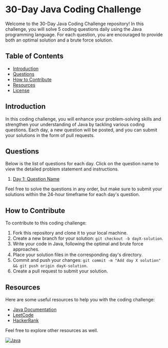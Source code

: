 # 30-Day Java Coding Challenge

Welcome to the 30-Day Java Coding Challenge repository! In this challenge, you will solve 5 coding questions daily using the Java programming language. For each question, you are encouraged to provide both an optimal solution and a brute force solution.

## Table of Contents
- [Introduction](#introduction)
- [Questions](#questions)
- [How to Contribute](#how-to-contribute)
- [Resources](#resources)
- [License](#license)

## Introduction
In this coding challenge, you will enhance your problem-solving skills and strengthen your understanding of Java by tackling various coding questions. Each day, a new question will be posted, and you can submit your solutions in the form of pull requests.

## Questions
Below is the list of questions for each day. Click on the question name to view the detailed problem statement and instructions.

1. [Day 1: Question Name](questions/day1-question-name.md)
<!-- 2. [Day 2: Question Name](questions/day2-question-name.md)
3. [Day 3: Question Name](questions/day3-question-name.md)
4. [Day 4: Question Name](questions/day4-question-name.md)
5. [Day 5: Question Name](questions/day5-question-name.md)
... and so on. -->

Feel free to solve the questions in any order, but make sure to submit your solutions within the 24-hour timeframe for each day's question.

## How to Contribute
To contribute to this coding challenge:

1. Fork this repository and clone it to your local machine.
2. Create a new branch for your solution: `git checkout -b dayX-solution`.
3. Write your code in Java, following the optimal and brute force approaches.
4. Place your solution files in the corresponding day's directory.
5. Commit and push your changes: `git commit -m "Add day X solution" && git push origin dayX-solution`.
6. Create a pull request to submit your solution.

## Resources
Here are some useful resources to help you with the coding challenge:

- [Java Documentation](https://docs.oracle.com/en/java/)
- [LeetCode](https://leetcode.com/problemset/all/)
- [HackerRank](https://www.hackerrank.com/domains/tutorials/10-days-of-statistics)

Feel free to explore other resources as well.

[![Java](https://img.shields.io/badge/Java-11+-blue.svg)](https://www.oracle.com/java/technologies/javase-jdk11-downloads.html)
